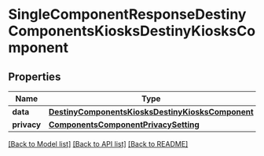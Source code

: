 # SingleComponentResponseDestinyComponentsKiosksDestinyKiosksComponent

## Properties
Name | Type | Description | Notes
------------ | ------------- | ------------- | -------------
**data** | [**DestinyComponentsKiosksDestinyKiosksComponent**](DestinyComponentsKiosksDestinyKiosksComponent.md) |  | [optional] 
**privacy** | [**ComponentsComponentPrivacySetting**](ComponentsComponentPrivacySetting.md) |  | [optional] 

[[Back to Model list]](../README.md#documentation-for-models) [[Back to API list]](../README.md#documentation-for-api-endpoints) [[Back to README]](../README.md)


